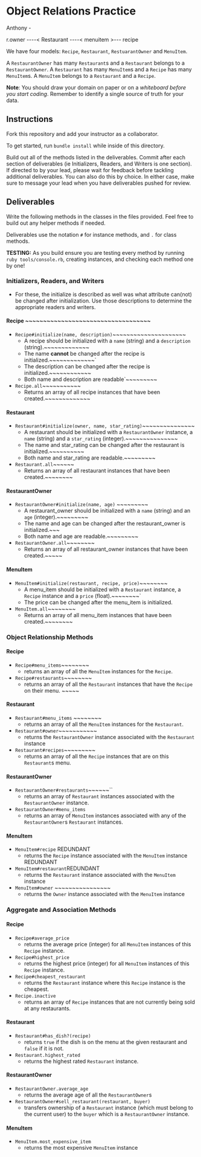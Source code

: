 # Object Relations Practice

Anthony - 

r.owner ----< Restaurant ----< menuitem >--- recipe

We have four models: `Recipe`, `Restaurant`, `RestuarantOwner` and `MenuItem`. 

A `RestaurantOwner` has many `Restaurant`s and a `Restaurant` belongs to a `RestaurantOwner`. A `Restaurant` has many `MenuItem`s and a `Recipe` has many `MenuItem`s. A `MenuItem` belongs to a `Restaurant` and a `Recipe`. 

**Note**: You should draw your domain on paper or on a *whiteboard before you start coding*. Remember to identify a single source of truth for your data.

## Instructions

Fork this repository and add your instructor as a collaborator.

To get started, run `bundle install` while inside of this directory.

Build out all of the methods listed in the deliverables. Commit after each section of deliverables (ie Initializers, Readers, and Writers is one section). If directed to by your lead, please wait for feedback before tackling additional deliverables. You can also do this by choice. In either case, make sure to message your lead when you have deliverables pushed for review. 

## Deliverables

Write the following methods in the classes in the files provided. Feel free to build out any helper methods if needed.

Deliverables use the notation `#` for instance methods, and `.` for class methods.

**TESTING:** As you build ensure you are testing every method by running `ruby tools/console.rb`, creating instances, and checking each method one by one! 

### Initializers, Readers, and Writers
- For these, the initialize is described as well was what attribute can(not) be changed after initialization. Use those descriptions to determine the appropriate readers and writers.


#### Recipe ~~~~~~~~~~~~~~~~~~~~~~~~~~~~~~~~~~~
- `Recipe#initialize(name, description)`~~~~~~~~~~~~~~~~~~~~~
  - A recipe should be initialized with a `name` (string) and a `description` (string).~~~~~~~~~~~~~
  - The name **cannot** be changed after the recipe is initialized.~~~~~~~~~~~~~`
  - The description can be changed after the recipe is initialized.~~~~~~~~~~~~
  - Both name and description are readable`~~~~~~~~~
- `Recipe.all`~~~~~~~~~~~
  - Returns an array of all recipe instances that have been created.~~~~~~~~~~~~~

#### Restaurant
- `Restaurant#initialize(owner, name, star_rating)`~~~~~~~~~~~~~~~
  - A restaurant should be initialized with a `RestaurantOwner` instance, a `name` (string) and a `star_rating` (integer).~~~~~~~~~~~~~~~
  - The name and star_rating can be changed after the restaurant is initialized.~~~~~~~~~~
  - Both name and star_rating are readable.~~~~~~~~~
- `Restaurant.all`~~~~~~
  - Returns an array of all restaurant instances that have been created.~~~~~~~~

#### RestaurantOwner
- `RestaurantOwner#initialize(name, age)` ~~~~~~~~~
  - A restaurant_owner should be initialized with a `name` (string) and an `age` (integer).~~~~~~~~~
  - The name and age can be changed after the restaurant_owner is initialized.~~~
  - Both name and age are readable.~~~~~~~~~
- `RestaurantOwner.all`~~~~~~~~ 
  - Returns an array of all restaurant_owner instances that have been created.~~~~~

#### MenuItem
- `MenuItem#initialize(restaurant, recipe, price)`~~~~~~~~
  - A menu_item should be initialized with a `Restaurant` instance, a `Recipe` instance and a `price` (float).~~~~~~~~`
  - The price can be changed after the menu_item is initialized.
- `MenuItem.all`~~~~~~~~
  - Returns an array of all menu_item instances that have been created.~~~~~~~~



### Object Relationship Methods

#### Recipe
- `Recipe#menu_items`~~~~~~~~
  - returns an array of all the `MenuItem` instances for the `Recipe`.
- `Recipe#restaurants`~~~~~~~~
  - returns an array of all the `Restaurant` instances that have the `Recipe` on their menu. ~~~~~

#### Restaurant
- `Restaurant#menu_items` ~~~~~~~~
  - returns an array of all the `MenuItem` instances for the `Restaurant`.
- `Restaurant#owner`~~~~~~~~~~~
  - returns the `RestaurantOwner` instance associated with the `Restaurant` instance
- `Restaurant#recipes`~~~~~~~~~
  - returns an array of all the `Recipe` instances that are on this `Restaurant`s menu.

#### RestaurantOwner
- `RestaurantOwner#restaurants`~~~~~~``
  - returns an array of `Restaurant` instances associated with the `RestaurantOwner` instance.
- `RestaurantOwner#menu_items`
  - returns an array of `MenuItem` instances associated with any of the `RestaurantOwner`s `Restaurant` instances.

#### MenuItem
- `MenuItem#recipe` REDUNDANT
  - returns the `Recipe` instance associated with the `MenuItem` instance REDUNDANT
- `MenuItem#restaurant`REDUNDANT
  - returns the `Restaurant` instance associated with the `MenuItem` instance
- `MenuItem#owner` ~~~~~~~~~~~~~~~~
  - returns the `Owner` instance associated with the `MenuItem` instance



### Aggregate and Association Methods

#### Recipe
- `Recipe#average_price`
    - returns the average price (integer) for all `MenuItem` instances of this `Recipe` instance. 
- `Recipe#highest_price`
  - returns the highest price (integer) for all `MenuItem` instances of this `Recipe` instance. 
- `Recipe#cheapest_restaurant`
  - returns the `Restaurant` instance where this `Recipe` instance is the cheapest. 
- `Recipe.inactive`
  - returns an array of `Recipe` instances that are not currently being sold at any restaurants.

#### Restaurant
- `Restaurant#has_dish?(recipe)`
    - returns `true` if the dish is on the menu at the given restaurant and `false` if it is not. 
- `Restaurant.highest_rated`
    - returns the highest rated `Restaurant` instance.

#### RestaurantOwner
- `RestaurantOwner.average_age`
  - returns the average age of all the `RestaurantOwner`s
- `RestaurantOwner#sell_restaurant(restaurant, buyer)`
  - transfers ownership of a `Restaurant` instance (which must belong to the current user) to the `buyer` which is a `RestaurantOwner` instance. 

#### MenuItem
- `MenuItem.most_expensive_item`
    - returns the most expensive `MenuItem` instance



 







